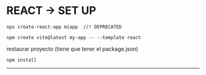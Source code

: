 # REACT -> SET UP
```
npx create-react-app miapp  //! DEPRECATED
```
```
npm create vite@latest my-app -- --template react
```
restaurar proyecto (tiene que tener el package.json)

```
npm install
```
- - -

